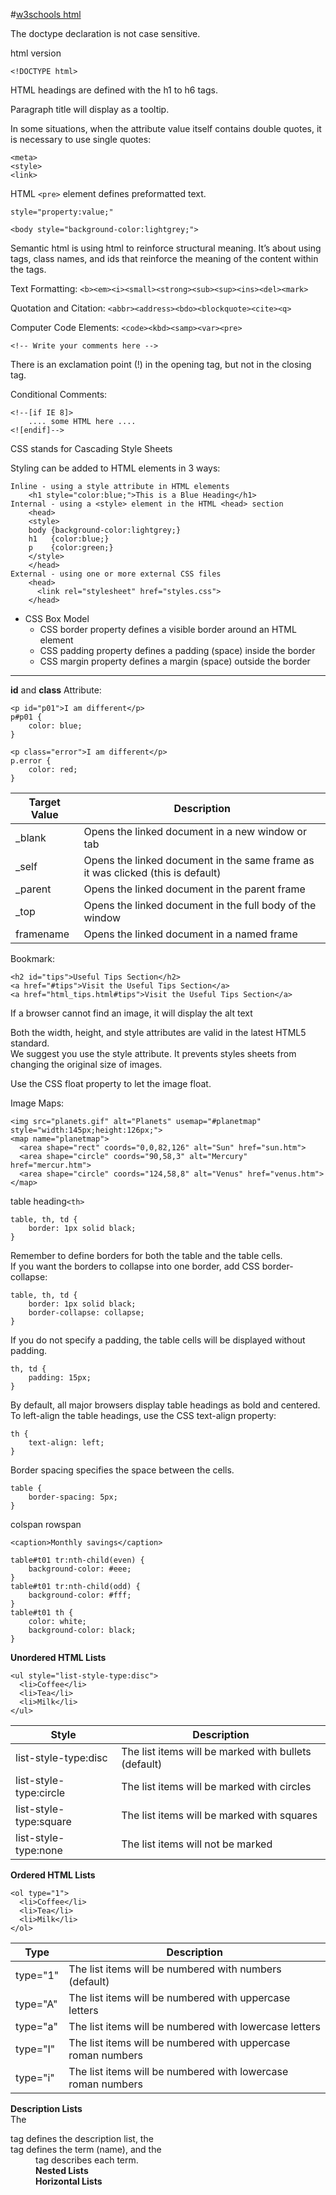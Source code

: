 #[w3schools html](http://www.w3schools.com/html/default.asp)

The doctype declaration is not case sensitive.

html version
```
<!DOCTYPE html>
```
HTML headings are defined with the h1 to h6 tags.

Paragraph title will display as a tooltip.

In some situations, when the attribute value itself contains double quotes, it is necessary to use single quotes:
```
<meta>
<style>
<link>
```
HTML `<pre>` element defines preformatted text.

`style="property:value;"`
```
<body style="background-color:lightgrey;">
```
Semantic html is using html to reinforce structural meaning. It’s about using tags, class names, and ids that reinforce the meaning of the content within the tags.

Text Formatting: `<b><em><i><small><strong><sub><sup><ins><del><mark>`

Quotation and Citation: `<abbr><address><bdo><blockquote><cite><q>`

Computer Code Elements: `<code><kbd><samp><var><pre>`


```
<!-- Write your comments here -->
```
There is an exclamation point (!) in the opening tag, but not in the closing tag.

Conditional Comments:
```
<!--[if IE 8]>
    .... some HTML here ....
<![endif]-->
```
CSS stands for Cascading Style Sheets

Styling can be added to HTML elements in 3 ways:
```
Inline - using a style attribute in HTML elements
    <h1 style="color:blue;">This is a Blue Heading</h1>
Internal - using a <style> element in the HTML <head> section
    <head>
    <style>
    body {background-color:lightgrey;}
    h1   {color:blue;}
    p    {color:green;}
    </style>
    </head>
External - using one or more external CSS files
    <head>
      <link rel="stylesheet" href="styles.css">
    </head>
```
- CSS Box Model
  - CSS border property defines a visible border around an HTML element
  - CSS padding property defines a padding (space) inside the border
  - CSS margin property defines a margin (space) outside the border

---
**id** and **class** Attribute:
```
<p id="p01">I am different</p>
p#p01 {
    color: blue;
}

<p class="error">I am different</p>
p.error {
    color: red;
}
```
Target Value|Description
------|------
_blank|Opens the linked document in a new window or tab
_self|Opens the linked document in the same frame as it was clicked (this is default)
_parent|Opens the linked document in the parent frame
_top|Opens the linked document in the full body of the window
framename|Opens the linked document in a named frame
Bookmark:
```
<h2 id="tips">Useful Tips Section</h2>
<a href="#tips">Visit the Useful Tips Section</a>
<a href="html_tips.html#tips">Visit the Useful Tips Section</a>
```
If a browser cannot find an image, it will display the alt text

Both the width, height, and style attributes are valid in the latest HTML5 standard.  
We suggest you use the style attribute. It prevents styles sheets from changing the original size of images.

Use the CSS float property to let the image float.

Image Maps:
```
<img src="planets.gif" alt="Planets" usemap="#planetmap" style="width:145px;height:126px;">
<map name="planetmap">
  <area shape="rect" coords="0,0,82,126" alt="Sun" href="sun.htm">
  <area shape="circle" coords="90,58,3" alt="Mercury" href="mercur.htm">
  <area shape="circle" coords="124,58,8" alt="Venus" href="venus.htm">
</map>
```
table heading`<th>`   
```
table, th, td {
    border: 1px solid black;
}
```
Remember to define borders for both the table and the table cells.  
If you want the borders to collapse into one border, add CSS border-collapse:
```
table, th, td {
    border: 1px solid black;
    border-collapse: collapse;
}
```
If you do not specify a padding, the table cells will be displayed without padding.
```
th, td {
    padding: 15px;
}
```
By default, all major browsers display table headings as bold and centered.  
To left-align the table headings, use the CSS text-align property:
```
th {
    text-align: left;
}
```
Border spacing specifies the space between the cells.
```
table {
    border-spacing: 5px;
}
```
colspan rowspan

`<caption>Monthly savings</caption>`
```
table#t01 tr:nth-child(even) {
    background-color: #eee;
}
table#t01 tr:nth-child(odd) {
    background-color: #fff;
}
table#t01 th {
    color: white;
    background-color: black;
}
```
**Unordered HTML Lists**
```
<ul style="list-style-type:disc">
  <li>Coffee</li>
  <li>Tea</li>
  <li>Milk</li>
</ul>
```
Style|Description
---|---
list-style-type:disc|The list items will be marked with bullets (default)
list-style-type:circle|The list items will be marked with circles
list-style-type:square|The list items will be marked with squares
list-style-type:none|The list items will not be marked
**Ordered HTML Lists**
```
<ol type="1">
  <li>Coffee</li>
  <li>Tea</li>
  <li>Milk</li>
</ol>
```
Type|Description
---|---
type="1"|The list items will be numbered with numbers (default)
type="A"|The list items will be numbered with uppercase letters
type="a"|The list items will be numbered with lowercase letters
type="I"|The list items will be numbered with uppercase roman numbers
type="i"|The list items will be numbered with lowercase roman numbers
**Description Lists**  
The <dl> tag defines the description list, the <dt> tag defines the term (name), and the <dd> tag describes each term.  
**Nested Lists**  
**Horizontal Lists**  
